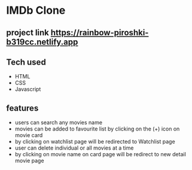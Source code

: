 # IMDb Clone
## project link https://rainbow-piroshki-b319cc.netlify.app


## Tech used
+ HTML
+ CSS
+ Javascript



## features
+ users can search any movies name
+ movies can be added to favourite list by clicking on the (+) icon on movie card
+ by clicking on watchlist page will be redirected to Watchlist page
+ user can delete individual or all movies at a time
+ by clicking on movie name on card page will be redirect to new detail movie page









